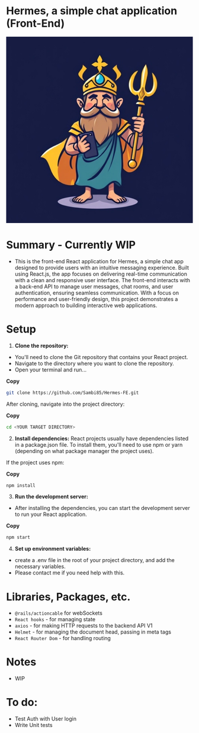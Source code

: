# Hermes, a simple chat application (Front-End)
![My Image](public/hermes-logo.jpeg)

# Summary - Currently WIP
- This is the front-end React application for Hermes, a simple chat app designed to provide users with an intuitive messaging experience. Built using React.js, the app focuses on delivering real-time communication with a clean and responsive user interface. The front-end interacts with a back-end API to manage user messages, chat rooms, and user authentication, ensuring seamless communication. With a focus on performance and user-friendly design, this project demonstrates a modern approach to building interactive web applications.

# Setup

1. **Clone the repository:**
- You'll need to clone the Git repository that contains your React project.
- Navigate to the directory where you want to clone the repository.
- Open your terminal and run...

**Copy**
```bash
git clone https://github.com/Sambi85/Hermes-FE.git
```
After cloning, navigate into the project directory:

**Copy**
```bash
cd <YOUR TARGET DIRECTORY>
```

2. **Install dependencies:**
React projects usually have dependencies listed in a package.json file. To install them, you'll need to use npm or yarn (depending on what package manager the project uses).

If the project uses npm:

**Copy**
```bash
npm install
```

3. **Run the development server:**
- After installing the dependencies, you can start the development server to run your React application.

**Copy**
```bash
npm start
```

4. **Set up environment variables:**
- create a .env file in the root of your project directory, and add the necessary variables.
- Please contact me if you need help with this.

# Libraries, Packages, etc.
- `@rails/actioncable` for webSockets
- `React hooks` - for managing state
- `axios` - for making HTTP requests to the backend API V1
- `Helmet` - for managing the document head, passing in meta tags
- `React Router Dom` - for handling routing

# Notes
- WIP

# To do:
- Test Auth with User login
- Write Unit tests
